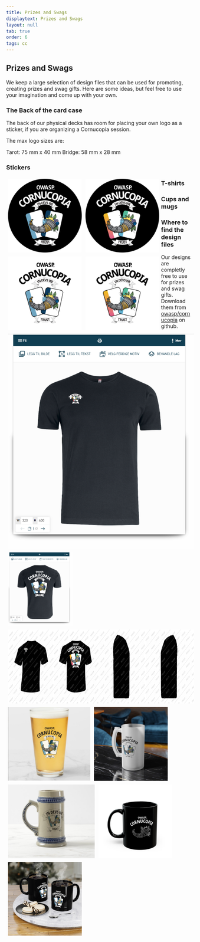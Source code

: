```yaml
---
title: Prizes and Swags
displaytext: Prizes and Swags
layout: null
tab: true
order: 6
tags: cc
---
```


## Prizes and Swags

We keep a large selection of design files that can be used for promoting, creating prizes and swag gifts. Here are some ideas, but feel free to use your imagination and come up with your own.

### The Back of the card case

The back of our physical decks has room for placing your own logo as a sticker, if you are organizing a Cornucopia session.

The max logo sizes are:

Tarot: 75 mm x 40 mm
Bridge: 58 mm x 28 mm

### Stickers

<img alt="Cornucopia sticker - black" align="left" style="padding: 5px;" height="200px" src="./assets/images/cornucopia_sticker_black.svg" /><img alt="Cornucopia sticker - black - mobile" align="left" style="padding: 5px;" height="200px" src="./assets/images/cornucopia_sticker_black_mobile.svg" />

<img alt="Cornucopia sticker - white" align="left" style="padding: 5px;" height="200px" src="./assets/images/cornucopia_sticker_white.svg" /><img alt="Cornucopia sticker - white - mobile" align="left" style="padding: 5px;" height="200px" src="./assets/images/cornucopia_sticker_white_mobile.svg" />


### T-shirts

<img alt="Cornucopia t-shirt - mc version - in devs we trust - front" align="left" style="padding: 5px;" heigh="200px" src="./assets/images/mc_version_in_devs_we_trust_front.png" /><img alt="Cornucopia t-shirt - mc version - in devs we trust - back" align="left" style="padding: 5px;" height="200px" src="./assets/images/mc_version_in_devs_we_trust_back.png" />

<img alt="Cornucopia t-shirt - mc version - in devs we trust - mobile" align="left" style="padding: 5px;" height="200px" src="./assets/images/mc_version_in_devs_we_trust_mobile.png" />

### Cups and mugs

<img alt="Cornucopia beer glass" align="left" style="padding: 5px;" height="200px" src="./assets/images/cornucopia_beer_glass.png" /><img alt="Cornucopia beer mug" align="left" style="padding: 5px;" height="200px" src="./assets/images/cornucopia_beer_mug.png" /><img alt="Cornucopia beer mug - october fest" align="left" style="padding: 5px;" height="200px" src="./assets/images/cornucopia_october_fest_beer_mug.png" />

<img alt="Cornucopia coffe cup" align="left" style="padding: 5px;" height="200px" src="./assets/images/cornucopia_coffe_cup.png" /><img alt="Cornucopia coffe cup" align="left" style="padding: 5px;" height="200px" src="./assets/images/cornucopia_mugs.png" />

### Where to find the design files

Our designs are completly free to use for prizes and swag gifts. Download them from [owasp/cornucopia](https://github.com/OWASP/cornucopia/tree/master/resources/logos) on github. 